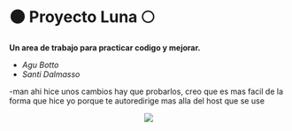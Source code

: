 # 🌑 Proyecto Luna 🌕
**Un area de trabajo para practicar codigo y mejorar.**

- *Agu Botto*
- *Santi Dalmasso*


-man ahi hice unos cambios hay que probarlos, creo que es mas facil de la forma que hice yo porque te autoredirige mas alla del host que se use



<div style="text-align:center"><img src="https://i.imgur.com/iK61Fg3.png" /></div>
